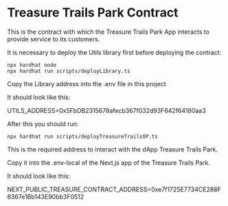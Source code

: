 # Treasure Trails Park Contract

This is the contract with which the Treasure Trails Park App interacts to provide service to its customers.

It is necessary to deploy the Utils library first before deploying the contract:

```shell
npx hardhat node
npx hardhat run scripts/deployLibrary.ts
```

Copy the Library address into the .env file in this project 

It should look like this:

UTILS_ADDRESS=0x5FbDB2315678afecb367f032d93F642f64180aa3

After this you should run: 

```shell
npx hardhat run scripts/deployTreasureTrailsXP.ts
```

This is the required address to interact with the dApp Treasure Trails Park.

Copy it into the .env-local of the Next.js app of the Treasure Trails Park.

It should look like this:

NEXT_PUBLIC_TREASURE_CONTRACT_ADDRESS=0xe7f1725E7734CE288F8367e1Bb143E90bb3F0512